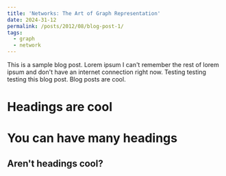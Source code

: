 ```yaml
---
title: 'Networks: The Art of Graph Representation'
date: 2024-31-12
permalink: /posts/2012/08/blog-post-1/
tags:
  - graph
  - network
---
```


This is a sample blog post. Lorem ipsum I can't remember the rest of lorem ipsum and don't have an internet connection right now. Testing testing testing this blog post. Blog posts are cool.

Headings are cool
======

You can have many headings
======

Aren't headings cool?
------